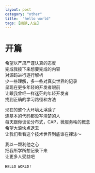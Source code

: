 ```yaml
---
layout: post
category: "other"
title:  "hello world"
tags: [阅读,人生]
---
```

# 开篇
希望以严肃严谨认真的态度<br>
完成我接下来想要完成的内容<br>
对源码进行逐行解析<br>
少一些理解，多一些对真实世界的记录<br>
呈现在更多年轻的开发者眼前<br>
让跟我曾经一样迷茫的年轻开发者<br>
找到正确的学习路径和方法<br>

现在的整个大环境太浮躁了<br>
连基本的代码都没写清楚的人<br>
每天跟你谈论分布式，CAP，微服务啥的概念<br>
希望大浪快点退去<br>
让我们看看这个技术世界到底谁在裸泳～<br>

我以一颗利他之心<br>
把我所学所想记录下来<br>
让更多人受益吧<br>

```
HELLO WORLD！
```


